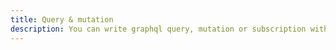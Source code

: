 ```yaml
---
title: Query & mutation
description: You can write graphql query, mutation or subscription with GQFn.
---
```


<!-- WIP -->
